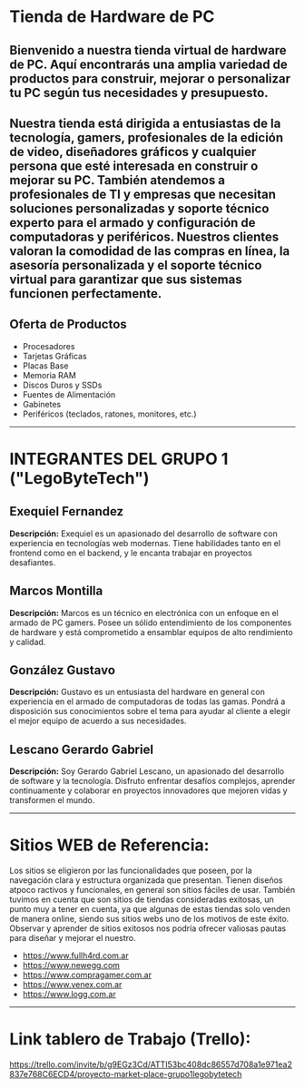 # Tienda de Hardware de PC

Bienvenido a nuestra tienda virtual de hardware de PC. Aquí encontrarás una amplia variedad de productos para construir, mejorar o personalizar tu PC según tus necesidades y presupuesto.
-----------------------------------------------------------------------------------------------------
Nuestra tienda está dirigida a entusiastas de la tecnología, gamers, profesionales de la edición de video, diseñadores gráficos y cualquier persona que esté interesada en construir o mejorar su PC. También atendemos a profesionales de TI y empresas que necesitan soluciones personalizadas y soporte técnico experto para el armado y configuración de computadoras y periféricos. Nuestros clientes valoran la comodidad de las compras en línea, la asesoría personalizada y el soporte técnico virtual para garantizar que sus sistemas funcionen perfectamente.
-----------------------------------------------------------------------------------------------------
## Oferta de Productos

- Procesadores
- Tarjetas Gráficas
- Placas Base
- Memoria RAM
- Discos Duros y SSDs
- Fuentes de Alimentación
- Gabinetes
- Periféricos (teclados, ratones, monitores, etc.)

-----------------------------------------------------------------------------------------------------

# INTEGRANTES DEL GRUPO 1 ("LegoByteTech")

## Exequiel Fernandez

**Descripción:** Exequiel es un apasionado del desarrollo de software con experiencia en tecnologías web modernas. Tiene habilidades tanto en el frontend como en el backend, y le encanta trabajar en proyectos desafiantes.

## Marcos Montilla

**Descripción:** Marcos es un técnico en electrónica con un enfoque en el armado de PC gamers. Posee un sólido entendimiento de los componentes de hardware y está comprometido a ensamblar equipos de alto rendimiento y calidad.

## González Gustavo

**Descripción:** Gustavo es un entusiasta del hardware en general con experiencia en el armado de computadoras de todas las gamas. Pondrá a disposición sus conocimientos sobre el tema para ayudar al cliente a elegir el mejor equipo de acuerdo a sus necesidades.

## Lescano Gerardo Gabriel

**Descripción:** Soy Gerardo Gabriel Lescano, un apasionado del desarrollo de software y la tecnología. Disfruto enfrentar desafíos complejos, aprender continuamente y colaborar en proyectos innovadores que mejoren vidas y transformen el mundo.

-----------------------------------------------------------------------------------------------------

# Sitios WEB de Referencia:

Los sitios se eligieron por las funcionalidades que poseen, por la navegación clara y estructura organizada que presentan. Tienen diseños atpoco ractivos y funcionales, en general son sitios fáciles de usar. También tuvimos en cuenta que son sitios de tiendas consideradas exitosas, un punto muy a tener en cuenta, ya que algunas de estas tiendas solo venden de manera online, siendo sus sitios webs uno de los motivos de este éxito. Observar y aprender de sitios exitosos nos podría ofrecer valiosas pautas para diseñar y mejorar el nuestro.

- https://www.fullh4rd.com.ar
- https://www.newegg.com
- https://www.compragamer.com.ar
- https://www.venex.com.ar
- https://www.logg.com.ar

-----------------------------------------------------------------------------------------------------

# Link tablero de Trabajo (Trello):
https://trello.com/invite/b/g9EGz3Cd/ATTI53bc408dc86557d708a1e971ea2837e768C6ECD4/proyecto-market-place-grupo1legobytetech
